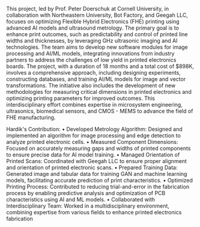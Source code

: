 This project, led by Prof. Peter Doerschuk at Cornell University, in collaboration with Northeastern University, Bot Factory, and Geegah LLC, focuses on optimizing Flexible Hybrid Electronics (FHE) printing using advanced AI models and ultrasound metrology. The primary goal is to enhance print outcomes, such as predictability and control of printed line widths and thicknesses, by leveraging GHz ultrasonic imaging and AI technologies. The team aims to develop new software modules for image processing and AI/ML models, integrating innovations from industry partners to address the challenges of low yield in printed electronics boards. The project, with a duration of 18 months and a total cost of $898K, involves a comprehensive approach, including designing experiments, constructing databases, and training AI/ML models for image and vector transformations. The initiative also includes the development of new methodologies for measuring critical dimensions in printed electronics and optimizing printing parameters for improved outcomes. This interdisciplinary effort combines expertise in microsystem engineering, ultrasonics, biomedical sensors, and CMOS - MEMS to advance the field of FHE manufacturing.



Hardik's Contribution:
• Developed Metrology Algorithm: Designed and implemented an algorithm for image processing and edge detection to
analyze printed electronic cells.
• Measured Component Dimensions: Focused on accurately measuring gaps and widths of printed components to ensure
precise data for AI model training.
• Managed Orientation of Printed Scans: Coordinated with Geegah LLC to ensure proper alignment and orientation of
printed electronic scans.
• Prepared Training Data: Generated image and tabular data for training GAN and machine learning models, facilitating
accurate prediction of print characteristics.
• Optimized Printing Process: Contributed to reducing trial-and-error in the fabrication process by enabling predictive
analysis and optimization of PCB characteristics using AI and ML models.
• Collaborated with Interdisciplinary Team: Worked in a multidisciplinary environment, combining expertise from various
fields to enhance printed electronics fabrication
